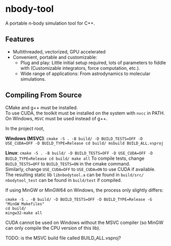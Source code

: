 # nbody-tool
A portable n-body simulation tool for C++.

## Features
- Multithreaded, vectorized, GPU accelerated
- Convenient, portable and customizable:
    - Plug and play: Little initial setup required, lots of parameters to fiddle with (Customizable integrators, force computation, etc.).
    - Wide range of applications: From astrodynamics to molecular simulations.

## Compiling From Source
CMake and g++ must be installed.\
To use CUDA, the toolkit must be installed on the system with `nvcc` in PATH.
On Windows, `MSVC` must be used instead of g++.

In the project root,

**Windows (MSVC)**:
    ```
    cmake -S . -B build/ -D BUILD_TESTS=OFF -D USE_CUDA=OFF -D BUILD_TYPE=Release
    cd build/
    msbuild BUILD_ALL.vsproj
    ```

**Linux**:
    ```
    cmake -S . -B build/ -D BUILD_TESTS=OFF -D USE_CUDA=OFF -D BUILD_TYPE=Release
    cd build/
    make all
    ```
To compile tests, change `BUILD_TESTS=OFF` to `BUILD_TESTS=ON` in the cmake command.\
Similarly, change `USE_CUDA=OFF` to `USE_CUDA=ON` to use CUDA if available.\
The resulting static lib `libnbodytool.a` can be found in `build/src/`\
`nbodytool_test` can be found in `build/test` if compiled.

If using MinGW or MinGW64 on Windows, the process only slightly differs:
```
cmake -S . -B build/ -D BUILD_TESTS=OFF -D BUILD_TYPE=Release -G "MinGW Makefiles"
cd build/
mingw32-make all
```
CUDA cannot be used on Windows without the MSVC compiler (so MinGW can only compile the CPU version of this lib).

TODO: is the MSVC build file called BUILD_ALL.vsproj?
